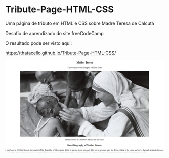 # Tribute-Page-HTML-CSS

Uma página de tributo em HTML e CSS sobre Madre Teresa de Calcutá

Desafio de aprendizado do site freeCodeCamp

O resultado pode ser visto aqui:

https://thatacello.github.io/Tribute-Page-HTML-CSS/


<img src="https://github.com/thatacello/Tribute-Page-HTML-CSS/blob/master/page%20madre%20teresa.png?raw=true">
